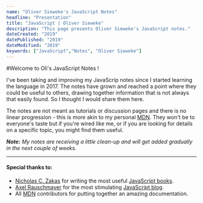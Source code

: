 ```yaml
---
name: "Oliver Sieweke's JavaScript Notes" 
headline: "Presentation"
title: "JavaScript | Oliver Sieweke"
description: "This page presents Oliver Sieweke's JavaScript notes."
dateCreated: "2019"
datePublished: "2019"
dateModified: "2019"
keywords: ["JavaScript","Notes", "Oliver Sieweke"]
---
```


#Welcome to Oli's JavaScript Notes !

I've been taking and improving my JavaScrip notes since I started learning the language in 2017. The notes have grown and reached a point where they could be useful to others, drawing together information that is not always that easily found. So I thought I would share them here.

The notes are not meant as tutorials or discussion pages and there is no linear progression - this is more akin to my personal <a href="https://developer.mozilla.org/" target="_blank" rel="noopener noreferrer">MDN</a>. They won't be to everyone's taste but if you're wired like me, or if you are looking for details on a specific topic, you might find them useful.

_**Note:** My notes are receiving a little clean-up and will get added gradually in the next couple of weeks._

---

#### Special thanks to:
- <a href="https://humanwhocodes.com/" target="_blank" rel="noopener noreferrer">Nicholas C. Zakas</a> for writing the most useful <a href="https://humanwhocodes.com/books/" target="_blank" rel="noopener noreferrer">JavaScript books</a>.
- <a href="http://dr-axel.de/" target="_blank" rel="noopener noreferrer">Axel Rauschmayer</a> for the most stimulating <a href="https://2ality.com/" target="_blank" rel="noopener noreferrer">JavaScript blog</a>.
- All <a href="https://developer.mozilla.org/" target="_blank" rel="noopener noreferrer">MDN</a> contributors for putting together an amazing documentation.
